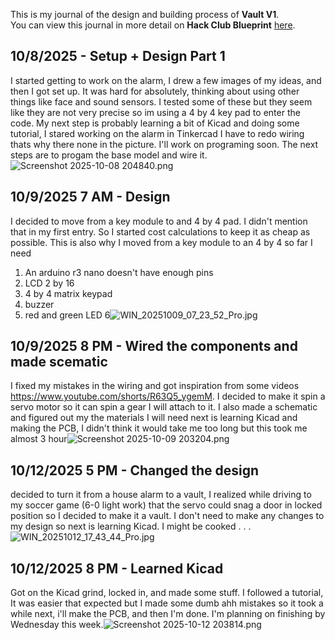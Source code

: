 <!--
  ===================    !!READ THIS NOTICE!!   ====================
  DO NOT edit this file manually. Your changes WILL BE OVERWRITTEN!
  This journal is auto generated and updated by Hack Club Blueprint.
  To edit this file, please edit your journal entries on Blueprint.
  ==================================================================
-->

This is my journal of the design and building process of **Vault V1**.  
You can view this journal in more detail on **Hack Club Blueprint** [here](https://blueprint.hackclub.com/projects/242).


## 10/8/2025 - Setup + Design Part 1  

I started getting to work on the alarm,  I drew a few images of my ideas, and then I got set up. It was hard for absolutely, thinking about using other things like face and sound sensors. I tested some of these but they seem like they are not very precise so im using a 4 by 4 key pad to enter the code. My next step is probably learning a bit of Kicad and doing some tutorial, I stared working on the alarm in Tinkercad I have to redo wiring thats why there none in the picture. I'll work on programing soon. The next steps are to progam the base model and wire it. ![Screenshot 2025-10-08 204840.png](https://blueprint.hackclub.com/user-attachments/blobs/proxy/eyJfcmFpbHMiOnsiZGF0YSI6MTE2MywicHVyIjoiYmxvYl9pZCJ9fQ==--f477a9483c7e10370e151fc7c48d21297a2d6917/Screenshot%202025-10-08%20204840.png)
  

## 10/9/2025 7 AM - Design  

I decided to move from a key module to and 4 by 4 pad. I didn't mention that in my first entry. So I started cost calculations to keep it as cheap as possible. This is also why I moved from a key module to an 4 by 4 so far I need

1. An arduino r3 nano doesn't have enough pins
2. LCD 2 by 16
3. 4 by 4 matrix keypad
4. buzzer
5. red and green LED
6![WIN_20251009_07_23_52_Pro.jpg](https://blueprint.hackclub.com/user-attachments/blobs/proxy/eyJfcmFpbHMiOnsiZGF0YSI6MTIyNiwicHVyIjoiYmxvYl9pZCJ9fQ==--c9d7dbe979c0ba4f83aab64c3f5512f8127742da/WIN_20251009_07_23_52_Pro.jpg)
  

## 10/9/2025 8 PM - Wired the components and made scematic  

I fixed my mistakes in the wiring and got inspiration from some videos https://www.youtube.com/shorts/R63Q5_ygemM. I decided to make it spin a servo motor so it can spin a gear I will attach to it. I also made a schematic and figured out my the materials I will need next is learning Kicad and making the PCB, I didn't think it would take me too long but this took me almost 3 hour![Screenshot 2025-10-09 203204.png](https://blueprint.hackclub.com/user-attachments/blobs/proxy/eyJfcmFpbHMiOnsiZGF0YSI6MTM0MSwicHVyIjoiYmxvYl9pZCJ9fQ==--f88cf1ca01244144440af769e118019da52c4831/Screenshot%202025-10-09%20203204.png)
  

## 10/12/2025 5 PM - Changed the design  

decided to turn it from a house alarm to a vault, I realized while driving to my soccer game (6-0 light work) that the servo could snag a door in locked position so I decided to make it a vault. I don't need to make any changes to my design so next is learning Kicad. I might be cooked . . . ![WIN_20251012_17_43_44_Pro.jpg](https://blueprint.hackclub.com/user-attachments/blobs/proxy/eyJfcmFpbHMiOnsiZGF0YSI6MTkxMywicHVyIjoiYmxvYl9pZCJ9fQ==--c60274ab1b682366e2f2b2d455c1dba4ccbced22/WIN_20251012_17_43_44_Pro.jpg)
  

## 10/12/2025 8 PM - Learned Kicad  

Got on the Kicad grind, locked in, and made some stuff. I followed a tutorial, It was easier that expected but I made some dumb ahh mistakes so it took a while next, i'll make the PCB, and then I'm done. I'm planning on finishing by Wednesday this week.![Screenshot 2025-10-12 203814.png](https://blueprint.hackclub.com/user-attachments/blobs/proxy/eyJfcmFpbHMiOnsiZGF0YSI6MTk0MCwicHVyIjoiYmxvYl9pZCJ9fQ==--6ade544b8ff8d0746fa9e1337712897c128f43fc/Screenshot%202025-10-12%20203814.png)
  


